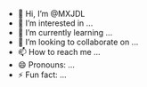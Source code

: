 - 👋 Hi, I’m @MXJDL
- 👀 I’m interested in ...
- 🌱 I’m currently learning ...
- 💞️ I’m looking to collaborate on ...
- 📫 How to reach me ...
- 😄 Pronouns: ...
- ⚡ Fun fact: ...

<!---
MXJDL/MXJDL is a ✨ special ✨ repository because its `README.md` (this file) appears on your GitHub profile.
You can click the Preview link to take a look at your changes.
--->
